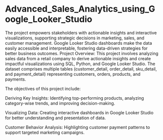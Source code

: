 # Advanced_Sales_Analytics_using_Google_Looker_Studio
The project empowers stakeholders with actionable insights and interactive visualizations, supporting strategic decisions in marketing, sales, and customer management. Google Looker Studio dashboards make the data easily accessible and interpretable, fostering data-driven strategies for better business outcomes.
Project Overview:
This project involves analyzing sales data from a retail company to derive actionable insights and create impactful visualizations using SQL, Python, and Google Looker Studio. The dataset comprises multiple tables (customer_detail, order_detail, sku_detail, and payment_detail) representing customers, orders, products, and payments.

The objectives of this project include:

Deriving Key Insights: Identifying top-performing products, analyzing category-wise trends, and improving decision-making.

Visualizing Data: Creating interactive dashboards in Google Looker Studio for better understanding and presentation of data.

Customer Behavior Analysis: Highlighting customer payment patterns to support targeted marketing campaigns.

